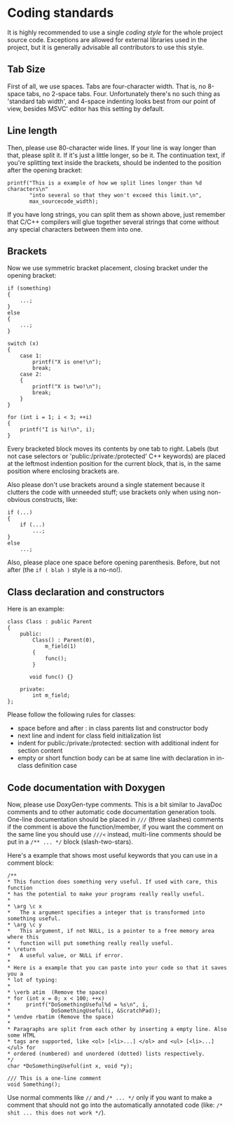 Coding standards
================
It is highly recommended to use a single *coding style* for the whole project
source code. Exceptions are allowed for external libraries used in the project,
but it is generally advisable all contributors to use this style.

Tab Size
--------
First of all, we use spaces. Tabs are four-character width. That is, no 8-space
tabs, no 2-space tabs. Four. Unfortunately there's no such thing as 'standard
tab width', and 4-space indenting looks best from our point of view, besides MSVC' editor has this setting by default.

Line length
-----------
Then, please use 80-character wide lines. If your line is way longer than that,
please split it. If it's just a little longer, so be it. The continuation text,
if you're splitting text inside the brackets, should be indented to the position
after the opening bracket:

    printf("This is a example of how we split lines longer than %d characters\n"
           "into several so that they won't exceed this limit.\n",
           max_sourcecode_width);

If you have long strings, you can split them as shown above, just remember that
C/C++ compilers will glue together several strings that come without any special
characters between them into one.

Brackets
--------
Now we use symmetric bracket placement, closing bracket under the opening bracket:

    if (something)
    {
        ...;
    }
    else
    {
        ...;
    }

    switch (x)
    {
        case 1:
            printf("X is one!\n");
            break;
        case 2:
        {
            printf("X is two!\n");
            break;
        }
    }

    for (int i = 1; i < 3; ++i)
    {
        printf("I is %i!\n", i);
    }

Every bracketed block moves its contents by one tab to right. Labels (but not case
selectors or 'public:/private:/protected' C++ keywords) are placed at the leftmost
indention position for the current block, that is, in the same position where
enclosing brackets are.

Also please don't use brackets around a single statement because it clutters the
code with unneeded stuff; use brackets only when using non-obvious constructs,
like:

    if (...)
    {
        if (...)
            ...;
    }
    else
        ...;

Also, please place one space before opening parenthesis. Before, but not after
(the `if ( blah )` style is a no-no!).

Class declaration and constructors
----------------------------------
Here is an example:

    class Class : public Parent
    {
        public:
            Class() : Parent(0),
                m_field(1)
            {
                func();
            }

           void func() {}

        private:
            int m_field;
    };

Please follow the following rules for classes:

* space before and after : in class parents list and constructor body
* next line and indent for class field initialization list
* indent for public:/private:/protected: section with additional indent
  for section content
* empty or short function body can be at same line with declaration in
  in-class definition case

Code documentation with Doxygen
-------------------------------
Now, please use DoxyGen-type comments. This is a bit similar to JavaDoc comments
and to other automatic code documentation generation tools. One-line documentation
should be placed in `///` (three slashes) comments if the comment is above the
function/member, if you want the comment on the same line you should use `///<`
instead, multi-line comments should be put in a `/** ... */` block (slash-two-stars).

Here's a example that shows most useful keywords that you can use in a comment block:

    /**
    * This function does something very useful. If used with care, this function
    * has the potential to make your programs really really useful.
    *
    * \arg \c x
    *   The x argument specifies a integer that is transformed into something useful.
    * \arg \c y
    *   This argument, if not NULL, is a pointer to a free memory area where this
    *   function will put something really really useful.
    * \return
    *   A useful value, or NULL if error.
    *
    * Here is a example that you can paste into your code so that it saves you a
    * lot of typing:
    *
    * \verb atim  (Remove the space)
    * for (int x = 0; x < 100; ++x)
    *     printf("DoSomethingUseful%d = %s\n", i,
    *             DoSomethingUseful(i, &ScratchPad));
    * \endve rbatim (Remove the space)
    *
    * Paragraphs are split from each other by inserting a empty line. Also some HTML
    * tags are supported, like <ol> [<li>...] </ol> and <ul> [<li>...] </ul> for
    * ordered (numbered) and unordered (dotted) lists respectively.
    */
    char *DoSomethingUseful(int x, void *y);

    /// This is a one-line comment
    void Something();

Use normal comments like `//` and `/* ... */` only if you want to make a comment
that should not go into the automatically annotated code (like:
`/* shit ... this does not work */`).
